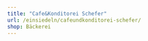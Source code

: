 ```yaml
---
title: "Cafe&Konditorei Schefer"
url: /einsiedeln/cafeundkonditorei-schefer/
shop: Bäckerei
---
```

